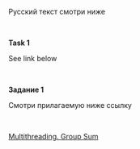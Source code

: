 Русский текст смотри ниже

<br/>

**Task 1**

See link below
  

<br/>

**Задание 1**

Смотри прилагаемую ниже ссылку

<br/>

[Multithreading. Group Sum](https://github.com/ait-tr/cohort34.1/blob/main/basic_programming/lesson_66/GroupSumHW66.zip)